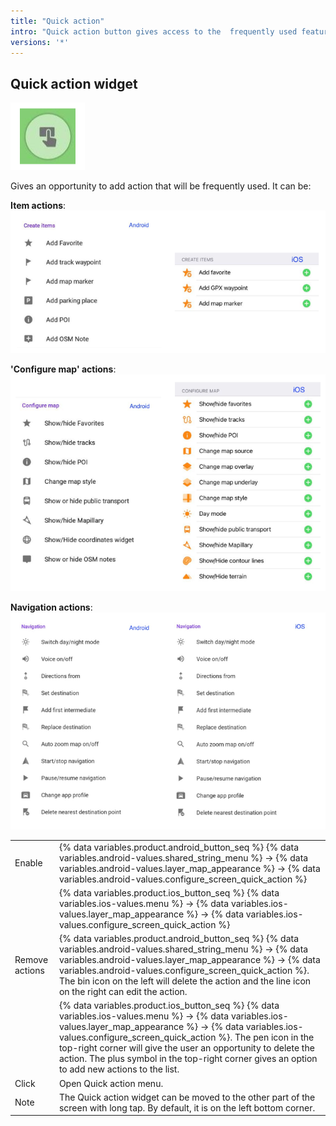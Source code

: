 ```yaml
---
title: "Quick action"
intro: "Quick action button gives access to the  frequently used features."
versions: '*'
---
```


## Quick action widget

![Quick action widget](/assets/images/widgets/quick_action_widget.png)

Gives an opportunity to add action that will be frequently used. It can be:

**Item actions**:  
![Quick action create items](/assets/images/widgets/quick_action_create_items.png)
<!--Add Favorite, Add track way points, Add map markers, Add parking place (for Android).-->

**'Configure map' actions**:  
![Quick action configure map](/assets/images/widgets/quick_action_configure_map.png)
<!--Show/hide Favorites, Show/hide tracks, Show/hide POI, Change map style, Show/Hide public transport, Show/hide Mapillary, Show/hide contour lines, Show/hide terrain, Switch day/night mode (for iOS), Change map source (for iOS), Change map overlay (for iOS),Change map underlay (for iOS).-->

**Navigation actions**:
![Quick action navigation actions](/assets/images/widgets/quick_action_navigation_actions.png)
<!--Switch day/night mode (for Android), Voice on/off, Directions from, Set destination, Add first intermediate, Replace destination, Auto zoom map on/off, Start/Stop navigation, Pause/resume navigation, Change app profile, Delete nearest destination point, Add destination (for iOS).-->

| | |
|------------|------------|
| Enable | {% data variables.product.android_button_seq %} {% data variables.android-values.shared_string_menu %} → {% data variables.android-values.layer_map_appearance %} → {% data variables.android-values.configure_screen_quick_action %} |
|   | {% data variables.product.ios_button_seq %} {% data variables.ios-values.menu %} → {% data variables.ios-values.layer_map_appearance %} → {% data variables.ios-values.configure_screen_quick_action %} |
| Remove actions |  {% data variables.product.android_button_seq %} {% data variables.android-values.shared_string_menu %} → {% data variables.android-values.layer_map_appearance %} → {% data variables.android-values.configure_screen_quick_action %}. The bin icon on the left will delete the action and the line icon on the right can edit the action.     |
|   | {% data variables.product.ios_button_seq %} {% data variables.ios-values.menu %} → {% data variables.ios-values.layer_map_appearance %} → {% data variables.ios-values.configure_screen_quick_action %}. The pen icon in the top-right corner will give the user an opportunity to delete the action. The plus symbol in the top-right corner gives an option to add new actions to the list.  |
| Click |  Open Quick action menu.   |
| Note   | The Quick action widget can be moved to the other part of the screen with long tap. By default, it is on the left bottom corner. |
